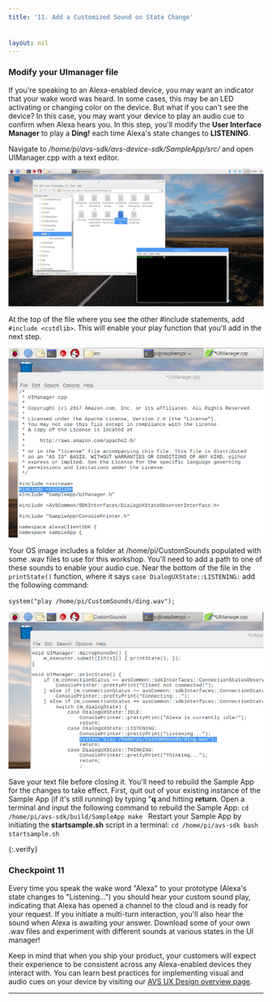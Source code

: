 ```yaml
---
title: '11. Add a Customized Sound on State Change'


layout: nil
---
```


### Modify your UImanager file

If you're speaking to an Alexa-enabled device, you may want an indicator that your wake word was heard.  In some cases, this may be an LED activating or changing color on the device.  But what if you can't see the device?  In this case, you may want your device to play an audio cue to confirm when Alexa hears you.  In this step, you'll modify the **User Interface Manager** to play a **Ding!** each time Alexa's state changes to **LISTENING**.


Navigate to */home/pi/avs-sdk/avs-device-sdk/SampleApp/src/* and open UIManager.cpp with a text editor.

![UIM_location](../assets/UI_Manager_Location.png)

At the top of the file where you see the other #include statements, add `#include <cstdlib>`.  This will enable your play function that you'll add in the next step.

![Add_include](../assets/Play_Ding_1.png)

Your OS image includes a folder at /home/pi/CustomSounds populated with some .wav files to use for this workshop.  You'll need to add a path to one of these sounds to enable your audio cue.  Near the bottom of the file in the `printState()` function, where it says `case DialogUXState::LISTENING:` add the following command:

`system("play /home/pi/CustomSounds/ding.wav");`

![Add_sound](../assets/Play_Ding_2.png)

Save your text file before closing it.
You'll need to rebuild the Sample App for the changes to take effect.  First, quit out of your existing instance of the Sample App (if it's still running) by typing "**q** and hitting **return**.  Open a terminal and input the following command to rebuild the Sample App:
`cd /home/pi/avs-sdk/build/SampleApp
make
`
Restart your Sample App by initiating the **startsample.sh** script in a terminal:
`cd /home/pi/avs-sdk
bash startsample.sh
`

{:.verify}
### Checkpoint 11

Every time you speak the wake word "Alexa" to your prototype (Alexa's state changes to "Listening...") you should hear your custom sound play, indicating that Alexa has opened a channel to the cloud and is ready for your request.  If you initiate a multi-turn interaction, you'll also hear the sound when Alexa is awaiting your answer.  Download some of your own .wav files and experiment with different sounds at various states in the UI manager!

Keep in mind that when you ship your product, your customers will expect their experience to be consistent across any Alexa-enabled devices they interact with.  You can learn best practices for implementing visual and audio cues on your device by visiting our [AVS UX Design overview page](https://developer.amazon.com/docs/alexa-voice-service/ux-design-overview.html).

---
